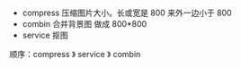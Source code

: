 ###

- compress 压缩图片大小。长或宽是 800 来外一边小于 800
- combin 合并背景图 做成 800\*800
- service 抠图

顺序：compress 》 service 》 combin
